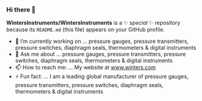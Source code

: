 ### Hi there 👋

**WintersInstruments/WintersInstruments** is a ✨ _special_ ✨ repository because its `README.md` (this file) appears on your GitHub profile.

- 🔭 I’m currently working on ... pressure gauges, pressure transmitters, pressure switches, diaphragm seals, thermometers & digital instruments
- 💬 Ask me about ... pressure gauges, pressure transmitters, pressure switches, diaphragm seals, thermometers & digital instruments
- 📫 How to reach me: ... My website at www.winters.com 
- ⚡ Fun fact: ... I am a leading global manufacturer of pressure gauges, pressure transmitters, pressure switches, diaphragm seals, thermometers & digital instruments
